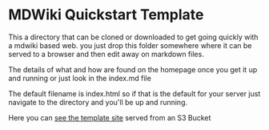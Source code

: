 # MDWiki Quickstart Template
This a directory that can be cloned or downloaded to get going quickly with a mdwiki based web.
you just drop this folder somewhere where it can be served to a browser and then edit away on markdown files.

The details of what and how are found on the homepage once you get it up and running or just look in the index.md file

The default filename is index.html so if that is the default for your server just navigate to the directory and 
you'll be up and running.

Here you can [see the template site](http://david.kebler.net.s3.amazonaws.com/mdwiki-template/index.html#!index.md) served from an S3 Bucket